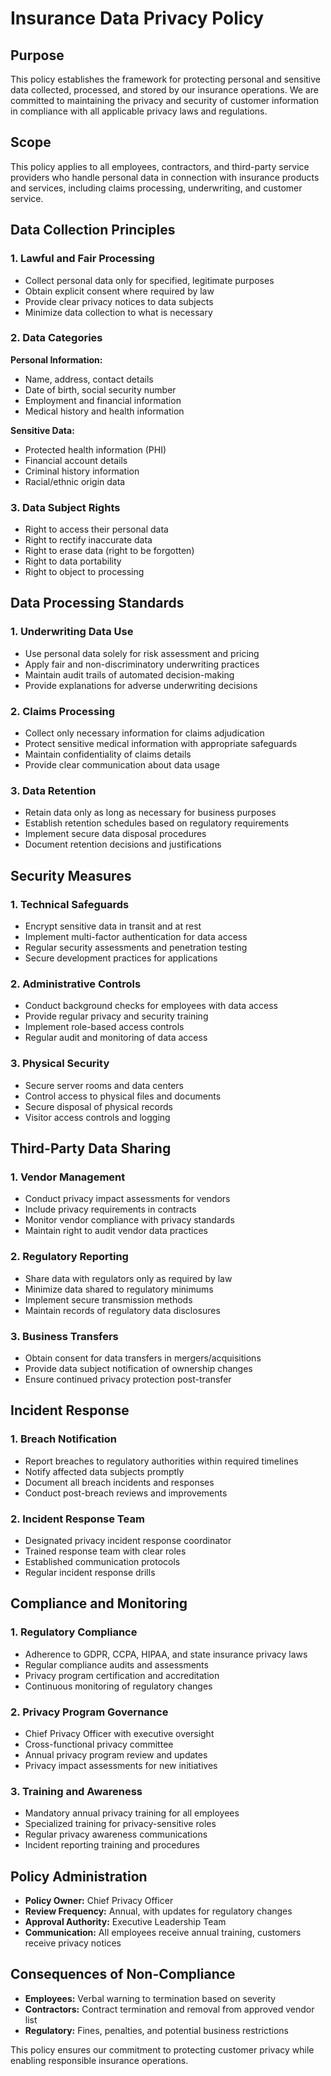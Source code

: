 # Insurance Data Privacy Policy

## Purpose
This policy establishes the framework for protecting personal and sensitive data collected, processed, and stored by our insurance operations. We are committed to maintaining the privacy and security of customer information in compliance with all applicable privacy laws and regulations.

## Scope
This policy applies to all employees, contractors, and third-party service providers who handle personal data in connection with insurance products and services, including claims processing, underwriting, and customer service.

## Data Collection Principles

### 1. Lawful and Fair Processing
- Collect personal data only for specified, legitimate purposes
- Obtain explicit consent where required by law
- Provide clear privacy notices to data subjects
- Minimize data collection to what is necessary

### 2. Data Categories
**Personal Information:**
- Name, address, contact details
- Date of birth, social security number
- Employment and financial information
- Medical history and health information

**Sensitive Data:**
- Protected health information (PHI)
- Financial account details
- Criminal history information
- Racial/ethnic origin data

### 3. Data Subject Rights
- Right to access their personal data
- Right to rectify inaccurate data
- Right to erase data (right to be forgotten)
- Right to data portability
- Right to object to processing

## Data Processing Standards

### 1. Underwriting Data Use
- Use personal data solely for risk assessment and pricing
- Apply fair and non-discriminatory underwriting practices
- Maintain audit trails of automated decision-making
- Provide explanations for adverse underwriting decisions

### 2. Claims Processing
- Collect only necessary information for claims adjudication
- Protect sensitive medical information with appropriate safeguards
- Maintain confidentiality of claims details
- Provide clear communication about data usage

### 3. Data Retention
- Retain data only as long as necessary for business purposes
- Establish retention schedules based on regulatory requirements
- Implement secure data disposal procedures
- Document retention decisions and justifications

## Security Measures

### 1. Technical Safeguards
- Encrypt sensitive data in transit and at rest
- Implement multi-factor authentication for data access
- Regular security assessments and penetration testing
- Secure development practices for applications

### 2. Administrative Controls
- Conduct background checks for employees with data access
- Provide regular privacy and security training
- Implement role-based access controls
- Regular audit and monitoring of data access

### 3. Physical Security
- Secure server rooms and data centers
- Control access to physical files and documents
- Secure disposal of physical records
- Visitor access controls and logging

## Third-Party Data Sharing

### 1. Vendor Management
- Conduct privacy impact assessments for vendors
- Include privacy requirements in contracts
- Monitor vendor compliance with privacy standards
- Maintain right to audit vendor data practices

### 2. Regulatory Reporting
- Share data with regulators only as required by law
- Minimize data shared to regulatory minimums
- Implement secure transmission methods
- Maintain records of regulatory data disclosures

### 3. Business Transfers
- Obtain consent for data transfers in mergers/acquisitions
- Provide data subject notification of ownership changes
- Ensure continued privacy protection post-transfer

## Incident Response

### 1. Breach Notification
- Report breaches to regulatory authorities within required timelines
- Notify affected data subjects promptly
- Document all breach incidents and responses
- Conduct post-breach reviews and improvements

### 2. Incident Response Team
- Designated privacy incident response coordinator
- Trained response team with clear roles
- Established communication protocols
- Regular incident response drills

## Compliance and Monitoring

### 1. Regulatory Compliance
- Adherence to GDPR, CCPA, HIPAA, and state insurance privacy laws
- Regular compliance audits and assessments
- Privacy program certification and accreditation
- Continuous monitoring of regulatory changes

### 2. Privacy Program Governance
- Chief Privacy Officer with executive oversight
- Cross-functional privacy committee
- Annual privacy program review and updates
- Privacy impact assessments for new initiatives

### 3. Training and Awareness
- Mandatory annual privacy training for all employees
- Specialized training for privacy-sensitive roles
- Regular privacy awareness communications
- Incident reporting training and procedures

## Policy Administration
- **Policy Owner:** Chief Privacy Officer
- **Review Frequency:** Annual, with updates for regulatory changes
- **Approval Authority:** Executive Leadership Team
- **Communication:** All employees receive annual training, customers receive privacy notices

## Consequences of Non-Compliance
- **Employees:** Verbal warning to termination based on severity
- **Contractors:** Contract termination and removal from approved vendor list
- **Regulatory:** Fines, penalties, and potential business restrictions

This policy ensures our commitment to protecting customer privacy while enabling responsible insurance operations.